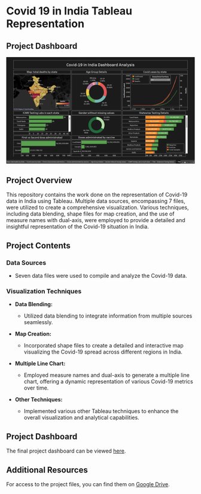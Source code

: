 # Covid 19 in India Tableau Representation
## Project Dashboard
![Project Image](https://github.com/ZedOps8/Covid19IndiaTableauProjects/blob/main/COVID%2019%20Dashboard.png)

## Project Overview

This repository contains the work done on the representation of Covid-19 data in India using Tableau. Multiple data sources, encompassing 7 files, were utilized to create a comprehensive visualization. Various techniques, including data blending, shape files for map creation, and the use of measure names with dual-axis, were employed to provide a detailed and insightful representation of the Covid-19 situation in India.

## Project Contents

### Data Sources
- Seven data files were used to compile and analyze the Covid-19 data.

### Visualization Techniques
- **Data Blending:**
  - Utilized data blending to integrate information from multiple sources seamlessly.

- **Map Creation:**
  - Incorporated shape files to create a detailed and interactive map visualizing the Covid-19 spread across different regions in India.

- **Multiple Line Chart:**
  - Employed measure names and dual-axis to generate a multiple line chart, offering a dynamic representation of various Covid-19 metrics over time.

- **Other Techniques:**
  - Implemented various other Tableau techniques to enhance the overall visualization and analytical capabilities.

## Project Dashboard

The final project dashboard can be viewed [here](https://github.com/ZedOps8/Covid19IndiaTableauProjects/blob/main/COVID%2019%20Dashboard.png).

## Additional Resources

For access to the project files, you can find them on [Google Drive](https://drive.google.com/drive/folders/1bTKNs1ulGLnzmClS9WWil3C7IeIvCV_1?usp=sharing).
